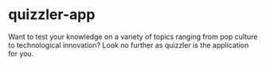 # quizzler-app

Want to test your knowledge on a variety of topics ranging from pop culture to technological innovation? Look no further as quizzler is the application for you.
